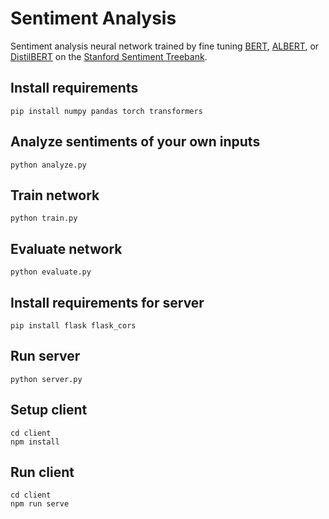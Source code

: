 # Sentiment Analysis

Sentiment analysis neural network trained by fine tuning [BERT](https://arxiv.org/pdf/1810.04805.pdf),  [ALBERT](https://arxiv.org/pdf/1909.11942.pdf), or [DistilBERT](https://arxiv.org/pdf/1910.01108.pdf) on the [Stanford Sentiment Treebank](https://nlp.stanford.edu/sentiment/).

## Install requirements
```
pip install numpy pandas torch transformers
```

## Analyze sentiments of your own inputs
```
python analyze.py
```

## Train network
```
python train.py
```

## Evaluate network
```
python evaluate.py
```

## Install requirements for server
```
pip install flask flask_cors
```

## Run server
```
python server.py
```

## Setup client
```
cd client
npm install
```

## Run client
```
cd client
npm run serve
```
